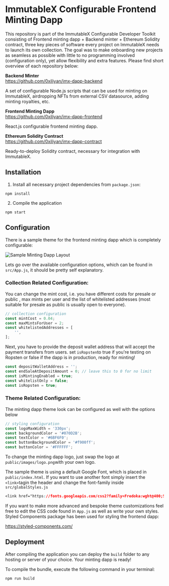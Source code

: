 
  
    
# ImmutableX Configurable Frontend Minting Dapp  
This repository is part of the ImmutableX Configurable Developer Toolkit consisting of Frontend minting dapp + Backend minter + Ethereum Solidity contract, three key pieces of software every project on ImmutableX needs to launch its own collection.  The goal was to make onboarding new projects as seamless as possible with little to no programming involved (configuration only), yet allow flexibility and extra features. Please find short overview of each repository below:    
    
**Backend Minter**    
 https://github.com/0xiliyan/imx-dapp-backend    
    
A set of configurable Node.js scripts that can be used for minting on ImmutableX, airdropping NFTs from external CSV datasource, adding minting royalties, etc.    
    
**Frontend Minting Dapp**    
 https://github.com/0xiliyan/imx-dapp-frontend    
    
React.js configurable frontend minting dapp.    
    
**Ethereum Solidity Contract**    
 https://github.com/0xiliyan/imx-dapp-contract  
  
Ready-to-deploy Solidity contract, necessary for integration with ImmutableX.    
    
    
## Installation    
1) Install all necessary project dependencies from `package.json`:    
    
```npm install ```     

2) Compile the application

```npm start ```     

 ## Configuration    
There is a sample theme for the frontend minting dapp which is completely configurable:

![Sample Minting Dapp Layout](https://coinlistwiki.com/img/minting_dapp_example.png)

Lets go over the available configuration options, which can be found in `src/App.js`, it should be pretty self explanatory.

### Collection Related Configuration:

You can change the mint cost, i.e. you have different costs for presale or public , max mints per user and the list of whitelisted addresses (most suitable for presale as public is usually open to everyone).
```javascript
// collection configuration  
const mintCost = 0.04;  
const maxMintsForUser = 2;  
const whitelistedAddresses = [  
    '',  
];  
```


Next, you have to provide the deposit wallet address that will accept the payment transfers from users.  set `isRopsten`to true if you're testing on Ropsten or false if the dapp is in production, ready for minting! 

```javascript
const depositWalletAddress = '';  
const endSaleAtDepositAmount = 0; // leave this to 0 for no limit  
const isMintingEnabled = true;  
const whitelistOnly = false;  
const isRopsten = true;
```
### Theme Related Configuration:

The minting dapp theme look can be configured as well with the options below
```javascript
// styling configuration  
const logoMaxWidth = '330px';  
const backgroundColor = '#070D2B';  
const textColor = '#6BF6F0';  
const buttonBackgroundColor = '#f900ff';  
const buttonColor = '#FFFFFF';
```
To change the minting dapp logo, just swap the logo at `public/images/logo.png`with your own logo.

The sample theme is using a default Google Font, which is placed in `public/index.html`. If you want to use another font simply insert the `<link>`tagin the header and change the font-family inside `src/globalStyles.js`

```css
<link href="https://fonts.googleapis.com/css2?family=Fredoka:wght@400;500;600;700&display=swap" rel="stylesheet">
```
If you want to make more advanced and bespoke theme customizations feel free to edit the CSS code found in `App.js` as well as write your own styles. Styled Components package has been used for styling the frontend dapp:

https://styled-components.com/

## Deployment

After compiling the application you can deploy the `build` folder to any hosting or server of your choice. Your minting dapp is ready! 

To compile the bundle, execute the following command in your terminal:

```npm run build ```     

